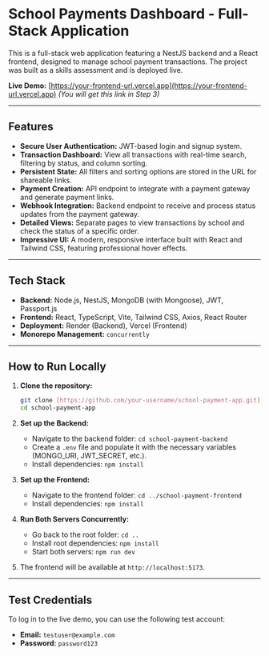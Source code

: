 # School Payments Dashboard - Full-Stack Application

This is a full-stack web application featuring a NestJS backend and a React frontend, designed to manage school payment transactions. The project was built as a skills assessment and is deployed live.

**Live Demo:** [https://your-frontend-url.vercel.app](https://your-frontend-url.vercel.app)  *(You will get this link in Step 3)*

---

## Features

- **Secure User Authentication:** JWT-based login and signup system.
- **Transaction Dashboard:** View all transactions with real-time search, filtering by status, and column sorting.
- **Persistent State:** All filters and sorting options are stored in the URL for shareable links.
- **Payment Creation:** API endpoint to integrate with a payment gateway and generate payment links.
- **Webhook Integration:** Backend endpoint to receive and process status updates from the payment gateway.
- **Detailed Views:** Separate pages to view transactions by school and check the status of a specific order.
- **Impressive UI:** A modern, responsive interface built with React and Tailwind CSS, featuring professional hover effects.

---

## Tech Stack

- **Backend:** Node.js, NestJS, MongoDB (with Mongoose), JWT, Passport.js
- **Frontend:** React, TypeScript, Vite, Tailwind CSS, Axios, React Router
- **Deployment:** Render (Backend), Vercel (Frontend)
- **Monorepo Management:** `concurrently`

---

## How to Run Locally

1.  **Clone the repository:**
    ```bash
    git clone [https://github.com/your-username/school-payment-app.git](https://github.com/your-username/school-payment-app.git)
    cd school-payment-app
    ```

2.  **Set up the Backend:**
    - Navigate to the backend folder: `cd school-payment-backend`
    - Create a `.env` file and populate it with the necessary variables (MONGO_URI, JWT_SECRET, etc.).
    - Install dependencies: `npm install`

3.  **Set up the Frontend:**
    - Navigate to the frontend folder: `cd ../school-payment-frontend`
    - Install dependencies: `npm install`

4.  **Run Both Servers Concurrently:**
    - Go back to the root folder: `cd ..`
    - Install root dependencies: `npm install`
    - Start both servers: `npm run dev`

5.  The frontend will be available at `http://localhost:5173`.

---

## Test Credentials

To log in to the live demo, you can use the following test account:
- **Email:** `testuser@example.com`
- **Password:** `password123`
